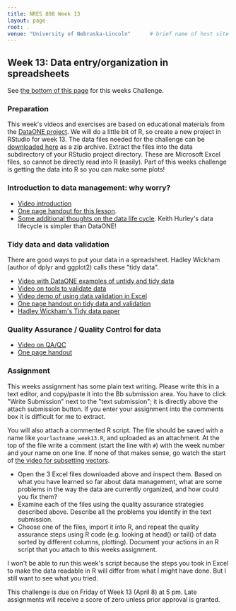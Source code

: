 ```yaml
---
title: NRES 898 Week 13
layout: page
root: .
venue: "University of Nebraska-Lincoln"      # brief name of host site without address (e.g., "Euphoric State University")
---
```


## Week 13: Data entry/organization in spreadsheets

See [the bottom of this page](#assignment) for this weeks Challenge. 

### Preparation

This week's videos and exercises are based on educational materials from the [DataONE project](https://www.dataone.org). We will do a little bit of R, so create a new project in RStudio for week 13. The data files needed for the challenge can be [downloaded here](https://www.dataone.org/sites/all/documents/DataFiles_L04L05L07L08.zip) as a zip archive. Extract the files into the data subdirectory of your RStudio project directory. These are Microsoft Excel files, so cannot be directly read into R \(easily\). Part of this weeks challenge is getting the data into R so you can make some plots!

### Introduction to data management: why worry?

* [Video introduction](https://youtu.be/hgt-rhnLZ6g)
* [One page handout for this lesson](https://www.dataone.org/sites/all/documents/L01_DataManagement_Handout_FINAL.pdf).
* [Some additional thoughts on the data life cycle](http://atyre2.github.io/sampling-novice/01-sampling.html). Keith Hurley's data lifecycle is simpler than DataONE!

### Tidy data and data validation

There are good ways to put your data in a spreadsheet. Hadley Wickham \(author of dplyr and ggplot2\) calls these "tidy data".

* [Video with DataONE examples of untidy and tidy data](https://youtu.be/41XhdFMKA3E)
* [Video on tools to validate data](https://youtu.be/ym0ARDJyKtU)
* [Video demo of using data validation in Excel](https://youtu.be/sNSPPlLdRf8)
* [One page handout on tidy data and validation](https://www.dataone.org/sites/all/documents/L04_DataEntryManipulation_Handout_FINAL.pdf) 
* [Hadley Wickham's Tidy data paper](http://vita.had.co.nz/papers/tidy-data.pdf)

### Quality Assurance / Quality Control for data

* [Video on QA/QC](https://youtu.be/0tHH_VuRJ0k)
* [One page handout](https://www.dataone.org/sites/all/documents/L05_DataQualityControlAssurance_Handout_FINAL.pdf)

### Assignment

This weeks assignment has some plain text writing. Please write this in a text editor, and copy/paste it into the Bb submission area. You have to click "Write Submission" next to the "text submission"; it is directly above the attach submission button. If you enter your assignment into the comments box it is difficult for me to extract. 

You will also attach a commented R script. The file should be saved with a name like `yourlastname_week13.R`, and uploaded as an attachment. At the top of the file write a comment \(start the line with `#`\) with the week number and your name on one line. If none of that makes sense, go watch the start of [the video for subsetting vectors](https://youtu.be/LZB3x6hNZ9M). 

* Open the 3 Excel files downloaded above and inspect them.  Based on what you have learned so far about data management, what are some problems in the way the data are currently organized, and how could you fix them? 
* Examine each of the files using the quality assurance strategies described above. Describe all the problems you identify in the text submission. 
* Choose one of the files, import it into R, and repeat the quality assurance steps using R code \(e.g. looking at head() or tail() of data sorted by different columns, plotting\). Document your actions in an R script that you attach to this weeks assignment. 

I won't be able to run this week's script because the steps you took in Excel to make the data readable in R will differ from what I might have done. But I still want to see what you tried.  
 
This challenge is due on Friday of Week 13 \(April 8\) at 5 pm. Late assignments will receive 
a score of zero unless prior approval is granted.  
